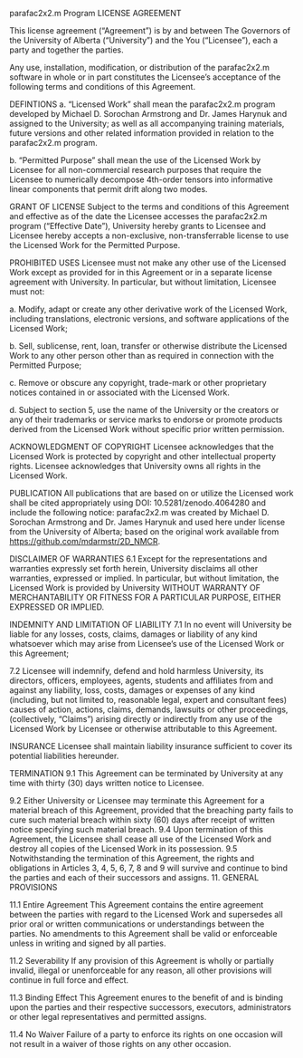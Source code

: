 parafac2x2.m Program LICENSE AGREEMENT

This license agreement (“Agreement”) is by and between The Governors of the University of Alberta (“University”) and the You (“Licensee”), each a party and together the parties.

Any use, installation, modification, or distribution of the parafac2x2.m software in whole or in part constitutes the Licensee’s acceptance of the following terms and conditions of this Agreement.

DEFINTIONS
a. “Licensed Work” shall mean the parafac2x2.m program developed by Michael D. Sorochan Armstrong and Dr. James Harynuk and assigned to the University; as well as all accompanying training materials, future versions and other related information provided in relation to the parafac2x2.m program.

b. “Permitted Purpose” shall mean the use of the Licensed Work by Licensee for all non-commercial research purposes that require the Licensee to numerically decompose 4th-order tensors into informative linear components that permit drift along two modes.

GRANT OF LICENSE
Subject to the terms and conditions of this Agreement and effective as of the date the Licensee accesses the parafac2x2.m program (“Effective Date”), University hereby grants to Licensee and Licensee hereby accepts a non-exclusive, non-transferrable license to use the Licensed Work for the Permitted Purpose.

PROHIBITED USES
Licensee must not make any other use of the Licensed Work except as provided for in this Agreement or in a separate license agreement with University. In particular, but without limitation, Licensee must not:

a. Modify, adapt or create any other derivative work of the Licensed Work, including translations, electronic versions, and software applications of the Licensed Work;

b. Sell, sublicense, rent, loan, transfer or otherwise distribute the Licensed Work to any other person other than as required in connection with the Permitted Purpose;

c. Remove or obscure any copyright, trade-mark or other proprietary notices contained in or associated with the Licensed Work.

d. Subject to section 5, use the name of the University or the creators or any of their trademarks or service marks to endorse or promote products derived from the Licensed Work without specific prior written permission.

ACKNOWLEDGMENT OF COPYRIGHT
Licensee acknowledges that the Licensed Work is protected by copyright and other intellectual property rights. Licensee acknowledges that University owns all rights in the Licensed Work.

PUBLICATION
All publications that are based on or utilize the Licensed work shall be cited appropriately using DOI: 10.5281/zenodo.4064280 and include the following notice: parafac2x2.m was created by Michael D. Sorochan Armstrong and Dr. James Harynuk and used here under license from the University of Alberta; based on the original work available from https://github.com/mdarmstr/2D_NMCR.

DISCLAIMER OF WARRANTIES
6.1 Except for the representations and warranties expressly set forth herein, University disclaims all other warranties, expressed or implied. In particular, but without limitation, the Licensed Work is provided by University WITHOUT WARRANTY OF MERCHANTABILITY OR FITNESS FOR A PARTICULAR PURPOSE, EITHER EXPRESSED OR IMPLIED.

INDEMNITY AND LIMITATION OF LIABILITY
7.1 In no event will University be liable for any losses, costs, claims, damages or liability of any kind whatsoever which may arise from Licensee’s use of the Licensed Work or this Agreement;

7.2 Licensee will indemnify, defend and hold harmless University, its directors, officers, employees, agents, students and affiliates from and against any liability, loss, costs, damages or expenses of any kind (including, but not limited to, reasonable legal, expert and consultant fees) causes of action, actions, claims, demands, lawsuits or other proceedings, (collectively, “Claims”) arising directly or indirectly from any use of the Licensed Work by Licensee or otherwise attributable to this Agreement.

INSURANCE
Licensee shall maintain liability insurance sufficient to cover its potential liabilities hereunder.

TERMINATION
9.1 This Agreement can be terminated by University at any time with thirty (30) days written notice to Licensee.

9.2 Either University or Licensee may terminate this Agreement for a material breach of this Agreement, provided that the breaching party fails to cure such material breach within sixty (60) days after receipt of written notice specifying such material breach.
9.4 Upon termination of this Agreement, the Licensee shall cease all use of the Licensed Work and destroy all copies of the Licensed Work in its possession. 9.5 Notwithstanding the termination of this Agreement, the rights and obligations in Articles 3, 4, 5, 6, 7, 8 and 9 will survive and continue to bind the parties and each of their successors and assigns. 11. GENERAL PROVISIONS

11.1 Entire Agreement This Agreement contains the entire agreement between the parties with regard to the Licensed Work and supersedes all prior oral or written communications or understandings between the parties. No amendments to this Agreement shall be valid or enforceable unless in writing and signed by all parties.

11.2 Severability If any provision of this Agreement is wholly or partially invalid, illegal or unenforceable for any reason, all other provisions will continue in full force and effect.

11.3 Binding Effect This Agreement enures to the benefit of and is binding upon the parties and their respective successors, executors, administrators or other legal representatives and permitted assigns.

11.4 No Waiver Failure of a party to enforce its rights on one occasion will not result in a waiver of those rights on any other occasion.
